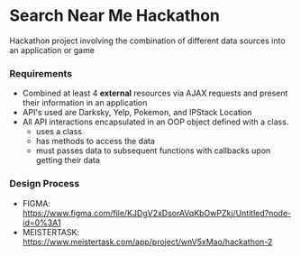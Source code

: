 # Search Near Me Hackathon

Hackathon project involving the combination of different data sources into an application or game

### Requirements
- Combined at least 4 **external** resources via AJAX requests and present their information in an application
- API's used are Darksky, Yelp, Pokemon, and IPStack Location
- All API interactions encapsulated in an OOP object defined with a class.
  - uses a class
  - has methods to access the data
  - must passes data to subsequent functions with callbacks upon getting their data



### Design Process
- FIGMA: https://www.figma.com/file/KJDgV2xDsorAVqKbOwPZkj/Untitled?node-id=0%3A1
- MEISTERTASK: https://www.meistertask.com/app/project/wnV5xMao/hackathon-2

